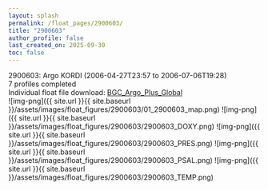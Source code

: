 ```yaml
---
layout: splash
permalink: /float_pages/2900603/
title: "2900603"
author_profile: false
last_created_on: 2025-09-30
toc: false
---
```

 
2900603: Argo KORDI (2006-04-27T23:57 to 2006-07-06T19:28)\
7 profiles completed\
Individual float file download: [BGC_Argo_Plus_Global](https://ftp.soest.hawaii.edu/bgc_argo_plus/Individual_Floats/outliers_removed/2900603_Sprof_processed.nc)\
![img-png]({{ site.url }}{{ site.baseurl }}/assets/images/float_figures/2900603/01_2900603_map.png)
![img-png]({{ site.url }}{{ site.baseurl }}/assets/images/float_figures/2900603/2900603_DOXY.png)
![img-png]({{ site.url }}{{ site.baseurl }}/assets/images/float_figures/2900603/2900603_PRES.png)
![img-png]({{ site.url }}{{ site.baseurl }}/assets/images/float_figures/2900603/2900603_PSAL.png)
![img-png]({{ site.url }}{{ site.baseurl }}/assets/images/float_figures/2900603/2900603_TEMP.png)
